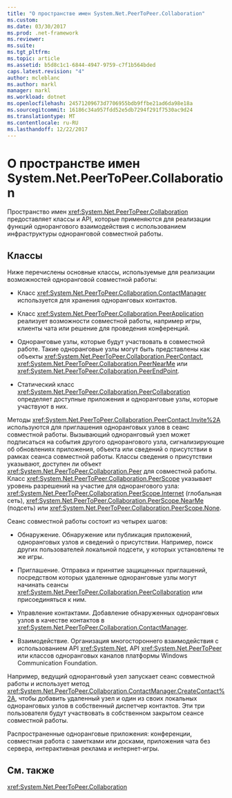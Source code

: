 ```yaml
---
title: "О пространстве имен System.Net.PeerToPeer.Collaboration"
ms.custom: 
ms.date: 03/30/2017
ms.prod: .net-framework
ms.reviewer: 
ms.suite: 
ms.tgt_pltfrm: 
ms.topic: article
ms.assetid: b5d8c1c1-6844-4947-9759-c7f1b564bded
caps.latest.revision: "4"
author: mcleblanc
ms.author: markl
manager: markl
ms.workload: dotnet
ms.openlocfilehash: 24571209673d7706955bdb9ffbe21ad6da98e18a
ms.sourcegitcommit: 16186c34a957fdd52e5db7294f291f7530ac9d24
ms.translationtype: MT
ms.contentlocale: ru-RU
ms.lasthandoff: 12/22/2017
---
```

# <a name="about-the-systemnetpeertopeercollaboration-namespace"></a>О пространстве имен System.Net.PeerToPeer.Collaboration
Пространство имен <xref:System.Net.PeerToPeer.Collaboration> предоставляет классы и API, которые применяются для реализации функций однорангового взаимодействия с использованием инфраструктуры одноранговой совместной работы.  
  
## <a name="classes"></a>Классы  
 Ниже перечислены основные классы, используемые для реализации возможностей одноранговой совместной работы:  
  
-   Класс <xref:System.Net.PeerToPeer.Collaboration.ContactManager> используется для хранения одноранговых контактов.  
  
-   Класс <xref:System.Net.PeerToPeer.Collaboration.PeerApplication> реализует возможности совместной работы, например игры, клиенты чата или решение для проведения конференций.  
  
-   Одноранговые узлы, которые будут участвовать в совместной работе.  Такие одноранговые узлы могут быть представлены как объекты <xref:System.Net.PeerToPeer.Collaboration.PeerContact>, <xref:System.Net.PeerToPeer.Collaboration.PeerNearMe> или <xref:System.Net.PeerToPeer.Collaboration.PeerEndPoint>.  
  
-   Статический класс <xref:System.Net.PeerToPeer.Collaboration.PeerCollaboration> определяет доступные приложения и одноранговые узлы, которые участвуют в них.  
  
 Методы <xref:System.Net.PeerToPeer.Collaboration.PeerContact.Invite%2A> используются для приглашения одноранговых узлов в сеанс совместной работы.  Вызывающий одноранговый узел может подписаться на события другого однорангового узла, сигнализирующие об обновлениях приложения, объекта или сведений о присутствии в рамках сеанса совместной работы. Классы сведения о присутствии указывают, доступен ли объект <xref:System.Net.PeerToPeer.Collaboration.Peer> для совместной работы. Класс <xref:System.Net.PeerToPeer.Collaboration.PeerScope> указывает уровень разрешений на участие для однорангового узла: <xref:System.Net.PeerToPeer.Collaboration.PeerScope.Internet> (глобальная сеть), <xref:System.Net.PeerToPeer.Collaboration.PeerScope.NearMe> (подсеть) или <xref:System.Net.PeerToPeer.Collaboration.PeerScope.None>.  
  
 Сеанс совместной работы состоит из четырех шагов:  
  
-   Обнаружение. Обнаружение или публикация приложений, одноранговых узлов и сведений о присутствии.  Например, поиск других пользователей локальной подсети, у которых установлены те же игры.  
  
-   Приглашение. Отправка и принятие защищенных приглашений, посредством которых удаленные одноранговые узлы могут начинать сеансы <xref:System.Net.PeerToPeer.Collaboration.PeerCollaboration> или присоединяться к ним.  
  
-   Управление контактами. Добавление обнаруженных одноранговых узлов в качестве контактов в <xref:System.Net.PeerToPeer.Collaboration.ContactManager>.  
  
-   Взаимодействие. Организация многостороннего взаимодействия с использованием API <xref:System.Net>, API <xref:System.Net.PeerToPeer> или классов одноранговых каналов платформы Windows Communication Foundation.  
  
 Например, ведущий одноранговый узел запускает сеанс совместной работы и использует метод <xref:System.Net.PeerToPeer.Collaboration.ContactManager.CreateContact%2A>, чтобы добавить удаленный узел и один из своих локальных одноранговых узлов в собственный диспетчер контактов.  Эти три пользователя будут участвовать в собственном закрытом сеансе совместной работы.  
  
 Распространенные одноранговые приложения: конференции, совместная работа с заметками или досками, приложения чата без сервера, интерактивная реклама и интернет-игры.  
  
## <a name="see-also"></a>См. также  
 <xref:System.Net.PeerToPeer.Collaboration>

